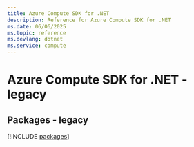 ```yaml
---
title: Azure Compute SDK for .NET
description: Reference for Azure Compute SDK for .NET
ms.date: 06/06/2025
ms.topic: reference
ms.devlang: dotnet
ms.service: compute
---
```

# Azure Compute SDK for .NET - legacy
## Packages - legacy
[!INCLUDE [packages](compute-index.md)]